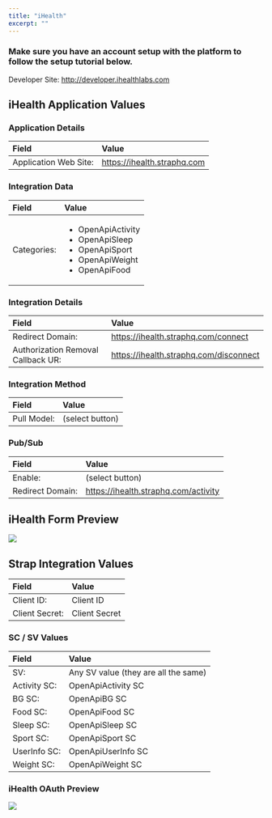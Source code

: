 ```yaml
---
title: "iHealth"
excerpt: ""
---
```

### Make sure you have an account setup with the platform to follow the setup tutorial below.

Developer Site: <a href="http://developer.ihealthlabs.com" target="_blank">http://developer.ihealthlabs.com</a>

## iHealth Application Values

### Application Details
| **Field** | **Value** |
| :--- | :--- |
| Application Web Site: | https://ihealth.straphq.com |

### Integration Data
| **Field** | **Value** |
| :--- | :--- |
| Categories: | <ul><li>OpenApiActivity<li>OpenApiSleep<li>OpenApiSport<li>OpenApiWeight<li>OpenApiFood</ul> |

### Integration Details
| **Field** | **Value** |
| :--- | :--- |
| Redirect Domain: | https://ihealth.straphq.com/connect |
| Authorization Removal Callback UR: | https://ihealth.straphq.com/disconnect |

### Integration Method
| **Field** | **Value** |
| :--- | :--- |
| Pull Model: |(select button)  |

### Pub/Sub
| **Field** | **Value** |
| :--- | :--- |
| Enable: | (select button) |
| Redirect Domain: | https://ihealth.straphq.com/activity |


## iHealth Form Preview
![](https://storage.googleapis.com/strap-docs/ihealth.png)


## Strap Integration Values
| **Field** | **Value** |
| :--- | :--- |
| Client ID: | Client ID |
| Client Secret: | Client Secret |

### SC / SV Values
| **Field** | **Value** |
| :--- | :--- |
| SV: | Any SV value (they are all the same) |
| Activity SC: | OpenApiActivity SC |
| BG SC: | OpenApiBG SC |
| Food SC: | OpenApiFood SC |
| Sleep SC: | OpenApiSleep SC |
| Sport SC: | OpenApiSport SC |
| UserInfo SC: | OpenApiUserInfo SC |
| Weight SC: | OpenApiWeight SC |

 
### iHealth OAuth Preview
![](https://storage.googleapis.com/strap-docs/ihealth-oauth.png)
